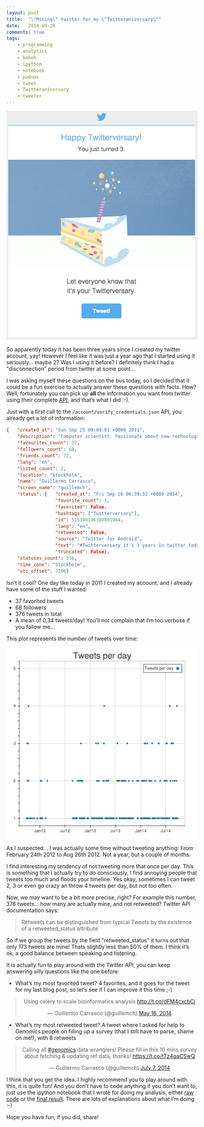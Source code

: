 ```yaml
---
layout: post
title:  "\"Mining\" twitter for my \"Twitteraniversary\""
date:   2014-09-26
comments: true
tags:
    - programming
    - analytics
    - bokeh
    - ipython
    - notebook
    - padnas
    - tweet
    - Twitteraniversary
    - tweeter
---
```


<center>
<img src="/images/mining_twitter/aniversary.png"/>
</center>

So apparently today it has been three years since I created my twitter account, yay!
However I feel like it was just a year ago that I started using it seriously… maybe 2?
Was I using it before? I definitely think I had a "disconnection" period from twitter at some point…

<!--more-->

I was asking myself these questions on the bus today, so I decided that it could be a
fun exercise to actually answer these questions with facts. How? Well, fortunately
you can pick up **all** the information you want from twitter using their complete [API][api],
and that’s what I did :-).

Just with a first call to the `/account/verify_credentials.json` API,
you already get a lot of information:

```json
{   "created_at": "Sun Sep 25 09:09:01 +0000 2011",
    "description": "Computer scientist. Passionate about new technologies, programming languages and geeky stuff in general. Very interested in bioinformatics.",
    "favourites_count": 37,
    "followers_count": 68,
    "friends_count": 72,
    "lang": "en",
    "listed_count": 2,
    "location": "Stockholm",
    "name": "Guillermo Carrasco",
    "screen_name": "guillemch",
    "status": {   "created_at": "Fri Sep 26 06:39:32 +0000 2014",
                  "favorite_count": 1,
                  "favorited": False,
                  "hashtags": ["Twitterversary"],
                  "id": 515390196389801984,
                  "lang": "en",
                  "retweeted": False,
                  "source": "Twitter for Android",
                  "text": "#Twitterversary it's 3 years in twitter today! (Only one using it actually xD)",
                  "truncated": False},
    "statuses_count": 376,
    "time_zone": "Stockholm",
    "utc_offset": 7200}
```

Isn’t it cool? One day like today in 2011 I created my account, and I already have some of the stuff I wanted:

* 37 favorited tweets
* 68 followers
* 376 tweets in total
* A mean of 0,34 tweets/day! You’ll not complain that I’m too verbose if you follow me…

This plot represents the number of tweets over time:

<center>
    <img src="/images/mining_twitter/tweets_per_day.png"/>
</center>

As I suspected… I was actually some time without tweeting anything: From February
24th 2012 to Aug 26th 2012. Not a year, but a couple of months.

I find interesting my tendency of not tweeting more that once per day. This is something
that I actually try to do consciously, I find annoying people that tweets too much
and floods your timeline. Yes okay, sometimes I can tweet 2, 3 or even go crazy an
throw 4 tweets per day, but not too often.

Now, we may want to be a bit more precise, right? For example this number, 376
tweets… how many are actually mine, and not retweeted? Twitter API documentation says:

> Retweets can be distinguished from typical Tweets by the existence of a retweeted_status attribute

So if we group the tweets by the field "retweeted_status" it turns out that only
173 tweets are mine! Thats slightly less than 50% of them. I think it’s ok, a good
balance between speaking and listening.

It is actually fun to play around with the Twitter API, you can keep answering silly
questions like the one before:

* What’s my most favorited tweet? 4 favorites, and it goes for the tweet for my
last blog post, so let’s see if I can improve it this time ;-)

<center>
<blockquote class="twitter-tweet" lang="en"><p lang="en" dir="ltr">Using celery to scale bioinformatics analysis <a href="http://t.co/dFM4cxcbCj">http://t.co/dFM4cxcbCj</a></p>&mdash; Guillermo Carrasco (@guillemch) <a href="https://twitter.com/guillemch/status/467283417076224000">May 16, 2014</a></blockquote>
<script async src="//platform.twitter.com/widgets.js" charset="utf-8"></script>
</center>

* What’s my most retweeted tweet? A tweet where I asked for help to Genomics people
on filling up a survey (that I still have to parse, shame on me!), with 8 retweets

<center>
<blockquote class="twitter-tweet" lang="en"><p lang="en" dir="ltr">Calling all <a href="https://twitter.com/hashtag/genomics?src=hash">#genomics</a> data wranglers! Please fill in this 10 mins survey about fetching &amp; updating ref data, thanks! <a href="https://t.co/tTz4qaCSwQ">https://t.co/tTz4qaCSwQ</a></p>&mdash; Guillermo Carrasco (@guillemch) <a href="https://twitter.com/guillemch/status/486172789456781312">July 7, 2014</a></blockquote>
<script async src="//platform.twitter.com/widgets.js" charset="utf-8"></script>
</center>

I think that you get the idea. I highly recommend you to play around with this,
it is quite fun! And you don’t have to code anything if you don’t want to, just
use the ipython notebook that I wrote for doing my analysis, either [raw code][code] or
the [final result][nviewer]. There are lots of explanations about what I’m doing :-)

Hope you have fun, if you did, share!


[api]: https://dev.twitter.com/overview/api
[code]: https://github.com/guillermo-carrasco/mussolblog/tree/master/mining_twitter_for_my_twitteraniversary
[nviewer]: https://github.com/guillermo-carrasco/mussolblog/blob/master/mining_twitter_for_my_twitteraniversary/Mining_twittew_for_my_twitteraniversary.ipynb
